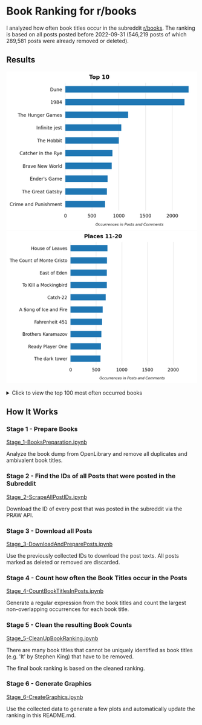 # Book Ranking for r/books

I analyzed how often book titles occur in the subreddit [r/books](https://reddit.com/r/books).
The ranking is based on all posts posted before 2022-09-31 (546,219 posts of which 289,581 posts were already removed or deleted).


## Results
![](Graphics/Top-10.png)
![](Graphics/Top11-20.png)

<details>
<summary>Click to view the top 100 most often occurred books</summary>

|     | Title                                |   Occurrences |
|----:|:-------------------------------------|--------------:|
|   1 | Dune                                 |          2306 |
|   2 | 1984                                 |          2229 |
|   3 | The Hunger Games                     |          1176 |
|   4 | Infinite jest                        |          1045 |
|   5 | The Hobbit                           |           999 |
|   6 | Catcher in the Rye                   |           882 |
|   7 | Brave New World                      |           866 |
|   8 | Ender's Game                         |           788 |
|   9 | The Great Gatsby                     |           778 |
|  10 | Crime and Punishment                 |           742 |
|  11 | House of Leaves                      |           719 |
|  12 | The Count of Monte Cristo            |           709 |
|  13 | To Kill a Mockingbird                |           708 |
|  14 | East of Eden                         |           708 |
|  15 | Catch-22                             |           684 |
|  16 | A Song of Ice and Fire               |           626 |
|  17 | Fahrenheit 451                       |           613 |
|  18 | Brothers Karamazov                   |           602 |
|  19 | Ready Player One                     |           591 |
|  20 | The dark tower                       |           584 |
|  21 | The hitchhiker's guide to the galaxy |           546 |
|  22 | Animal Farm                          |           538 |
|  23 | Pride and Prejudice                  |           523 |
|  24 | American Gods                        |           522 |
|  25 | Slaughterhouse-Five                  |           500 |
|  26 | The Odyssey                          |           495 |
|  27 | American Psycho                      |           490 |
|  28 | Dark Towers                          |           483 |
|  29 | The Name of the Wind                 |           459 |
|  30 | Atlas Shrugged                       |           454 |
|  31 | Misery                               |           447 |
|  32 | A Little Life                        |           438 |
|  33 | The Alchemist                        |           428 |
|  34 | The Handmaid's Tale                  |           416 |
|  35 | The Witcher                          |           403 |
|  36 | 11/22/63                             |           403 |
|  37 | Gravity's Rainbow                    |           389 |
|  38 | Fight club                           |           388 |
|  39 | 50 Shades of Grey                    |           387 |
|  40 | Lord of the Flies                    |           377 |
|  41 | The magician                         |           366 |
|  42 | The Grapes of Wrath                  |           356 |
|  43 | Neuromancer                          |           350 |
|  44 | Kafka on the Shore                   |           347 |
|  45 | Wuthering Heights                    |           337 |
|  46 | Flowers for Algernon                 |           336 |
|  47 | Gone Girl                            |           336 |
|  48 | The secret history                   |           335 |
|  49 | 1Q84                                 |           333 |
|  50 | Gunslinger                           |           329 |
|  51 | A Clockwork Orange                   |           324 |
|  52 | Of Mice and Men                      |           321 |
|  53 | Norwegian wood                       |           319 |
|  54 | Cat's Cradle                         |           312 |
|  55 | Jurassic Park                        |           308 |
|  56 | Captivate                            |           307 |
|  57 | Divergent                            |           298 |
|  58 | One Hundred Years of Solitude        |           296 |
|  59 | The inferno                          |           290 |
|  60 | The Stormlight Archive               |           287 |
|  61 | His Dark Materials                   |           280 |
|  62 | Cloud Atlas                          |           279 |
|  63 | Flashback                            |           278 |
|  64 | Les Misérables                       |           276 |
|  65 | The Way of Kings                     |           265 |
|  66 | The Book Thief                       |           262 |
|  67 | World War Z                          |           258 |
|  68 | The old man and the sea              |           253 |
|  69 | Project Hail Mary                    |           247 |
|  70 | Kite Runner                          |           246 |
|  71 | The Picture of Dorian Gray           |           245 |
|  72 | Heart of Darkness                    |           243 |
|  73 | Red Rising                           |           242 |
|  74 | The Goldfinch                        |           237 |
|  75 | Salem's Lot                          |           236 |
|  76 | Never let me go                      |           234 |
|  77 | The Silmarillion                     |           232 |
|  78 | The Song of Achilles                 |           230 |
|  79 | The Fountainhead                     |           226 |
|  80 | Snow Crash                           |           222 |
|  81 | And Then There Were None             |           221 |
|  82 | Do Androids Dream of Electric Sheep? |           219 |
|  83 | Normal People                        |           215 |
|  84 | Good Omens                           |           215 |
|  85 | The Bell Jar                         |           214 |
|  86 | The Fault in Our Stars               |           209 |
|  87 | Wind-Up Bird Chronicle               |           208 |
|  88 | Watership Down                       |           205 |
|  89 | Girl With the Dragon Tattoo          |           204 |
|  90 | Little Women                         |           204 |
|  91 | The Maze Runner                      |           203 |
|  92 | The Divine Comedy                    |           202 |
|  93 | The Little Prince                    |           199 |
|  94 | The Godfather                        |           199 |
|  95 | The Human Condition                  |           195 |
|  96 | A Tale of Two Cities                 |           191 |
|  97 | The Sound and the Fury               |           189 |
|  98 | For Whom the Bell Tolls              |           188 |
|  99 | The haunting of Hill House           |           188 |
| 100 | A Farewell to Arms                   |           187 |

</details>


## How It Works
### Stage 1 - Prepare Books

[Stage_1-BooksPreparation.ipynb](Stage_1-BooksPreparation.ipynb)

Analyze the book dump from OpenLibrary and remove all duplicates and ambivalent book titles.


### Stage 2 - Find the IDs of all Posts that were posted in the Subreddit

[Stage_2-ScrapeAllPostIDs.ipynb](Stage_2-ScrapeAllPostIDs.ipynb)

Download the ID of every post that was posted in the subreddit via the PRAW API.


### Stage 3 - Download all Posts

[Stage_3-DownloadAndPreparePosts.ipynb](Stage_3-DownloadAndPreparePosts.ipynb)

Use the previously collected IDs to download the post texts. All posts marked as deleted or removed are discarded.


### Stage 4 - Count how often the Book Titles occur in the Posts

[Stage_4-CountBookTitlesInPosts.ipynb](Stage_4-CountBookTitlesInPosts.ipynb)

Generate a regular expression from the book titles and count the largest non-overlapping occurrences for each book title.


### Stage 5 - Clean the resulting Book Counts

[Stage_5-CleanUpBookRanking.ipynb](Stage_5-CleanUpBookRanking.ipynb)

There are many book titles that cannot be uniquely identified as book titles (e.g. 'It' by Stephen King) that have to be removed.

The final book ranking is based on the cleaned ranking.


### Stage 6 - Generate Graphics

[Stage_6-CreateGraphics.ipynb](Stage_6-CreateGraphics.ipynb)

Use the collected data to generate a few plots and automatically update the ranking in this README.md.
